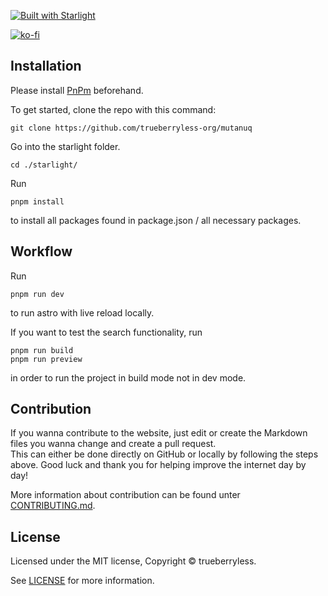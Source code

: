 [![Built with Starlight](https://astro.badg.es/v2/built-with-starlight/medium.svg)](https://starlight.astro.build)

[![ko-fi](https://ko-fi.com/img/githubbutton_sm.svg)](https://ko-fi.com/L4L3QTFWA)

## Installation

Please install [PnPm](https://pnpm.io/) beforehand.

To get started, clone the repo with this command:

```
git clone https://github.com/trueberryless-org/mutanuq
```

Go into the starlight folder.

```
cd ./starlight/
```

Run

```
pnpm install
```

to install all packages found in package.json / all necessary packages.

## Workflow

Run

```
pnpm run dev
```

to run astro with live reload locally.

If you want to test the search functionality, run

```
pnpm run build
pnpm run preview
```

in order to run the project in build mode not in dev mode.

## Contribution

If you wanna contribute to the website, just edit or create the Markdown files you wanna change and create a pull request.  
This can either be done directly on GitHub or locally by following the steps above. Good luck and thank you for helping improve the internet day by day!

More information about contribution can be found unter [CONTRIBUTING.md](https://github.com/trueberryless-org/mutanuq/blob/main/CONTRIBUTING.md).

## License

Licensed under the MIT license, Copyright © trueberryless.

See [LICENSE](/LICENSE) for more information.
